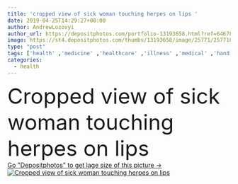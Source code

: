 ```yaml
---
title: 'cropped view of sick woman touching herpes on lips '
date: 2019-04-25T14:29:27+00:00
author: AndrewLozovyi
author_url: https://depositphotos.com/portfolio-13193658.html?ref=64678756
image: https://st4.depositphotos.com/thumbs/13193658/image/25771/257718430/api_thumb_450.jpg?forcejpeg=true
type: "post"
tags: ['health' ,'medicine' ,'healthcare' ,'illness' ,'medical' ,'hand' ,'woman' ,'finger' ,'disease' ,'touching' ,'ill' ,'lips' ,'sick' ,'dermatology' ,'sickness' ,'Medicare' ,'partial' ,'Cropped' ,'diseased' ,'herpes' ,'one person' ,'close up' ,'Studio Shot' ]
categories: 
  - health
---
```

<div aling="center">
            <font size="60"> Cropped view of sick woman touching herpes on lips</font>   
</div>
<div>
    <a href='https://st4.depositphotos.com/thumbs/13193658/image/25771/257718430/api_thumb_450.jpg?forcejpeg=true?ref=64678756' target=_blank > Go "Depositphotos" to get lage size of this picture ->
        <img href='https://st4.depositphotos.com/thumbs/13193658/image/25771/257718430/api_thumb_450.jpg?forcejpeg=true?ref=64678756' src='https://st4.depositphotos.com/13193658/25771/i/950/depositphotos_257718430-stock-photo-cropped-view-sick-woman-touching.jpg?forcejpeg=true' alt='Cropped view of sick woman touching herpes on lips' >
    </a>
</div>
